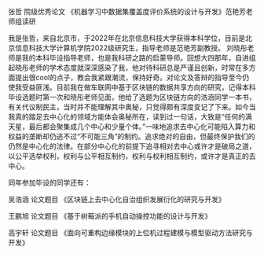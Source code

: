 张哲 院级优秀论文 《机器学习中数据集覆盖度评价系统的设计与开发》范艳芳老师组读研

我是张哲，来自北京市，于2022年在北京信息科技大学获得本科学位，目前是北京信息科技大学计算机学院2022级研究生，指导老师是范艳芳副教授。
刘晓彤老师是我的本科毕设指导老师，也是我科研之路的启蒙导师。回想大四那年，自进组起晓彤老师的学术态度就深深感染了我，他对待科研总是严谨且创新，时常在多方面提出很cool的点子，教会我紧跟潮流，保持好奇。对论文及答辩的指导至今仍使我受益匪浅。目前我在做车联网中基于区块链的数据共享方向的研究，记得本科毕设选题时第一次和晓彤老师见面，他给了选题为区块链方向的浩涵同学一本书，有关代议制民主，当时并不能理解其中奥秘，只觉得颇有深度变记了下来。如今当我真的踏足去中心化的领域方能体会奥秘所在，读到过一句话，大致是“任何的满天星，最后都会聚集成几个中心和少量个体。”一味地追求去中心化可能陷入算力和权益的垄断却仍逃不过“不可能三角”的制约。追求绝对的自由，但最终保护我们的仍然是中心化的法律。在部分中心化的前提下追寻相对去中心或许才是破局之道，以公平选举权利，权利与公平相互制约，权利与权利相互制约，或许才是真正的去中心。

同年参加毕设的同学还有：

吴浩涵 论文题目 《区块链上去中心化自治组织发展衍化的研究与开发》

王鹏旭 论文题目 《基于树莓派的手机自动操控功能的设计与开发》

高宇轩 论文题目 《面向可重构边缘模块的上位机过程建模与模型驱动方法研究与开发》